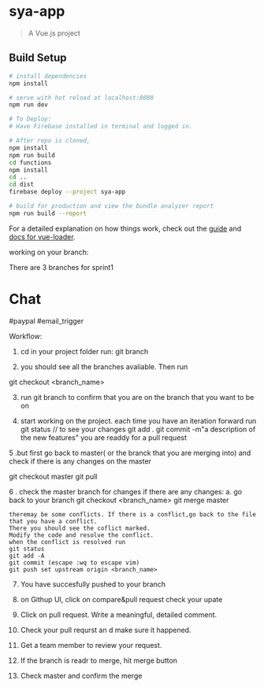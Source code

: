 # sya-app

> A Vue.js project

## Build Setup

``` bash
# install dependencies
npm install

# serve with hot reload at localhost:8080
npm run dev

# To Deploy:
# Have Firebase installed in terminal and logged in. 

# After repo is cloned,
npm install
npm run build
cd functions
npm install
cd .. 
cd dist
firebase deploy --project sya-app

# build for production and view the bundle analyzer report
npm run build --report


```

For a detailed explanation on how things work, check out the [guide](http://vuejs-templates.github.io/webpack/) and [docs for vue-loader](http://vuejs.github.io/vue-loader).



working on your branch:

There are 3 branches for sprint1 
# Chat
#paypal
#email_trigger

Workflow:

1. cd in your project folder run:
git branch

2. you should see all the branches avaliable. Then run

git checkout <branch_name>

3. run 
git branch
 to confirm that you are on the branch that you want to be on

 4. start working on the project. each time you have an iteration forward run
git status // to see your changes
 git add .
 git commit -m"a description of the new features"
 you are readdy for a pull request

5 .but first go back to master(  or the branck that you are merging into) and check if there is any changes on the master

git checkout master
git pull 

6 . check the master branch for changes
    if there are any changes:
    a. go back to your branch
    git checkout <branch_name>
    git merge master

    theremay be some conflicts. If there is a conflict,go back to the file that you have a conflict.
    There you should see the coflict marked.
    Modify the code and resolve the conflict.
    when the conflict is resolved run 
    git status
    git add -A
    git commit (escape :wq to escape vim)
    git push set upstream origin <branch_name>
7. You have succesfully pushed to your branch

8. on Githup UI, click on compare&pull request
    check your upate
9. Click on pull request. Write a meaningful, detailed comment.
10. Check your pull requrst an d make sure it happened.
11. Get a team member to review your request.
12. If the branch is readr to merge, hit merge button
13. Check master and confirm the merge




